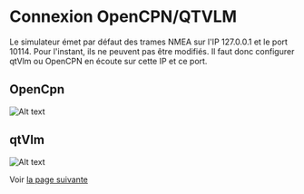 # Connexion OpenCPN/QTVLM
Le simulateur émet par défaut des trames NMEA sur l'IP 127.0.0.1 et le port 10114. Pour l'instant, ils ne peuvent pas être modifiés. Il faut donc configurer qtVlm ou OpenCPN en écoute sur cette IP et ce port.

## OpenCpn
  
![Alt text](~/images/opencpn-connection.png "OpenCpn")  


## qtVlm
  
![Alt text](~/images/qtvlm-connection.png "qtVlm")


Voir [la page suivante](fr.firststep.md)